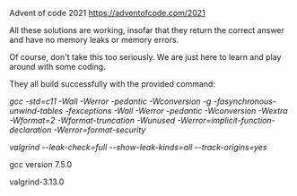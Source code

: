 Advent of code 2021 <https://adventofcode.com/2021>

All these solutions are working,
insofar that they return the correct answer and have no memory leaks or memory errors.

Of course, don't take this too seriously. We are just here to learn and play around with some coding.


They all build successfully with the provided command:

_gcc -std=c11 -Wall -Werror -pedantic -Wconversion -g -fasynchronous-unwind-tables -fexceptions -Wall -Werror -pedantic -Wconversion -Wextra -Wformat=2 -Wformat-truncation -Wunused -Werror=implicit-function-declaration -Werror=format-security_

_valgrind --leak-check=full --show-leak-kinds=all --track-origins=yes_

gcc version 7.5.0

valgrind-3.13.0
